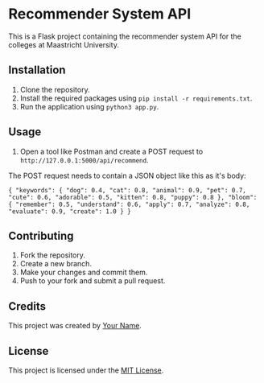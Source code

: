 # Recommender System API

This is a Flask project containing the recommender system API for the colleges at Maastricht University.

## Installation

1. Clone the repository.
2. Install the required packages using `pip install -r requirements.txt`.
3. Run the application using `python3 app.py`.

## Usage

1. Open a tool like Postman and create a POST request to `http://127.0.0.1:5000/api/recommend`.

The POST request needs to contain a JSON object like this as it's body:

`{
"keywords": {
"dog": 0.4,
"cat": 0.8,
"animal": 0.9,
"pet": 0.7,
"cute": 0.6,
"adorable": 0.5,
"kitten": 0.8,
"puppy": 0.8
},
"bloom": {
"remember": 0.5,
"understand": 0.6,
"apply": 0.7,
"analyze": 0.8,
"evaluate": 0.9,
"create": 1.0
}
}`

## Contributing

1. Fork the repository.
2. Create a new branch.
3. Make your changes and commit them.
4. Push to your fork and submit a pull request.

## Credits

This project was created by [Your Name](https://github.com/gabeha).

## License

This project is licensed under the [MIT License](LICENSE).
